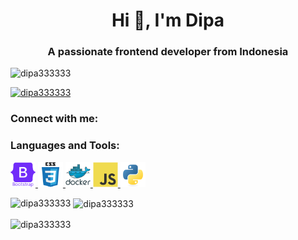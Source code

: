 <h1 align="center">Hi 👋, I'm Dipa</h1>
<h3 align="center">A passionate frontend developer from Indonesia</h3>

<p align="left"> <img src="https://komarev.com/ghpvc/?username=dipa333333&label=Profile%20views&color=0e75b6&style=flat" alt="dipa333333" /> </p>

<p align="left"> <a href="https://github.com/ryo-ma/github-profile-trophy"><img src="https://github-profile-trophy.vercel.app/?username=dipa333333" alt="dipa333333" /></a> </p>

<h3 align="left">Connect with me:</h3>
<p align="left">
</p>

<h3 align="left">Languages and Tools:</h3>
<p align="left"> <a href="https://getbootstrap.com" target="_blank" rel="noreferrer"> <img src="https://raw.githubusercontent.com/devicons/devicon/master/icons/bootstrap/bootstrap-plain-wordmark.svg" alt="bootstrap" width="40" height="40"/> </a> <a href="https://www.w3schools.com/css/" target="_blank" rel="noreferrer"> <img src="https://raw.githubusercontent.com/devicons/devicon/master/icons/css3/css3-original-wordmark.svg" alt="css3" width="40" height="40"/> </a> <a href="https://www.docker.com/" target="_blank" rel="noreferrer"> <img src="https://raw.githubusercontent.com/devicons/devicon/master/icons/docker/docker-original-wordmark.svg" alt="docker" width="40" height="40"/> </a> <a href="https://developer.mozilla.org/en-US/docs/Web/JavaScript" target="_blank" rel="noreferrer"> <img src="https://raw.githubusercontent.com/devicons/devicon/master/icons/javascript/javascript-original.svg" alt="javascript" width="40" height="40"/> </a> <a href="https://www.python.org" target="_blank" rel="noreferrer"> <img src="https://raw.githubusercontent.com/devicons/devicon/master/icons/python/python-original.svg" alt="python" width="40" height="40"/> </a> </p>

<p><img align="left" src="https://github-readme-stats.vercel.app/api/top-langs?username=dipa333333&show_icons=true&locale=en&layout=compact" alt="dipa333333" /></p>

<p>&nbsp;<img align="center" src="https://github-readme-stats.vercel.app/api?username=dipa333333&show_icons=true&locale=en" alt="dipa333333" /></p>

<p><img align="center" src="https://github-readme-streak-stats.herokuapp.com/?user=dipa333333&" alt="dipa333333" /></p>
